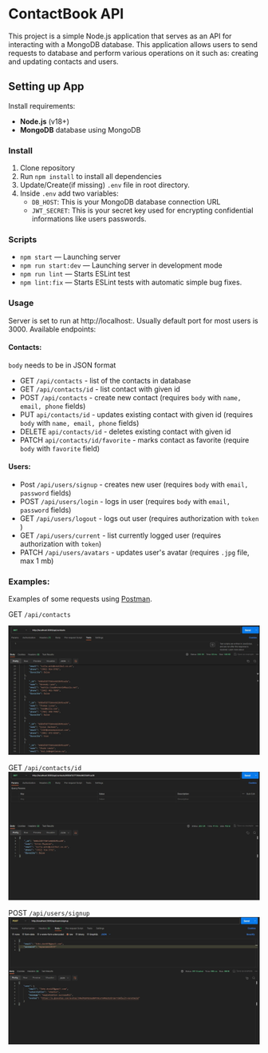# ContactBook API

This project is a simple Node.js application that serves as an API for interacting with a MongoDB database. This application allows users to send requests to database and perform various operations on it such as: creating and updating contacts and users.

## Setting up App

Install requirements:

- **Node.js** (v18+)
- **MongoDB** database using MongoDB

### Install

1. Clone repository
2. Run `npm install` to install all dependencies
3. Update/Create(if missing) `.env` file in root directory.
4. Inside `.env` add two variables:
   - `DB_HOST`: This is your MongoDB database connection URL
   - `JWT_SECRET`: This is your secret key used for encrypting confidential informations like users passwords.

### Scripts

- `npm start` &mdash; Launching server
- `npm run start:dev` &mdash; Launching server in development mode
- `npm run lint` &mdash; Starts ESLint test
- `npm lint:fix` &mdash; Starts ESLint tests with automatic simple bug fixes.

### Usage

Server is set to run at http://localhost:<port>. Usually default port for most users is 3000.
Available endpoints:

#### Contacts:

`body` needs to be in JSON format

- GET `/api/contacts` - list of the contacts in database
- GET `/api/contacts/id` - list contact with given id
- POST `/api/contacts` - create new contact (requires `body` with `name, email, phone` fields)
- PUT `api/contacts/id` - updates existing contact with given id (requires `body` with `name, email, phone` fields)
- DELETE `api/contacts/id` - deletes existing contact with given id
- PATCH `api/contacts/id/favorite` - marks contact as favorite (require `body` with `favorite` field)

#### Users:

- Post `/api/users/signup` - creates new user (requires `body` with `email, password` fields)
- POST `/api/users/login` - logs in user (requires `body` with `email, password` fields)
- GET `/api/users/logout` - logs out user (requires authorization with `token` )
- GET `/api/users/current` - list currently logged user (requires authorization with `token`)
- PATCH `/api/users/avatars` - updates user's avatar (requires `.jpg` file, max 1 mb)

### Examples:

Examples of some requests using <a href="https://www.postman.com" target="_blank">Postman<a>.

GET `/api/contacts`

![](./images/GET_contacts.jpg)

GET `/api/contacts/id`
![](./images//GET_contactsById.jpg)

POST `/api/users/signup`
![](./images//POST_signup.jpg)
